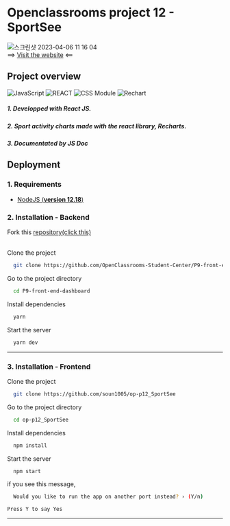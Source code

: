 
# Openclassrooms project 12 - SportSee
![스크린샷 2023-04-06 11 16 04](https://user-images.githubusercontent.com/79379473/230332354-f1923ebc-f6c5-4ee7-8267-eb407bb54c3b.png)
\
==> [Visit the website](https://lustrous-muffin-df6952.netlify.app/) <==


## Project overview

![JavaScript](https://img.shields.io/badge/Language-JS-ff69b4) ![REACT](https://img.shields.io/badge/Framework-React-69cc8d) ![CSS Module](https://img.shields.io/badge/Style-CSSModule-ffa08d) ![Rechart](https://img.shields.io/badge/Graph-Recharts-58c3fd)

 ##### 1. Developped with React JS.
 ##### 2. Sport activity charts made with the react library, Recharts.
 ##### 3. Documentated by JS Doc

## Deployment


### 1. Requirements

  - [NodeJS (**version 12.18**)](https://nodejs.org/en/)


### 2. Installation - Backend


 Fork this [repository(click this)](https://github.com/OpenClassrooms-Student-Center/P9-front-end-dashboard)

\
Clone the project

```bash
  git clone https://github.com/OpenClassrooms-Student-Center/P9-front-end-dashboard
```

Go to the project directory

```bash
  cd P9-front-end-dashboard
```

Install dependencies

```bash
  yarn
```

Start the server

```bash
  yarn dev
```

---

### 3. Installation - Frontend

Clone the project

```bash
  git clone https://github.com/soun1005/op-p12_SportSee
```

Go to the project directory

```bash
  cd op-p12_SportSee
```

Install dependencies

```bash
  npm install
```

Start the server

```bash
  npm start
```

if you see this message,

```bash
  Would you like to run the app on another port instead? › (Y/n)
```
    Press Y to say Yes

---
